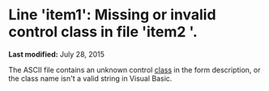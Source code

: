 
# Line 'item1': Missing or invalid control class in file 'item2 '.

 **Last modified:** July 28, 2015

The ASCII file contains an unknown control  [class](b8bdf64f-5920-1ae9-16d0-b26d09524a30.md) in the form description, or the class name isn't a valid string in Visual Basic.
